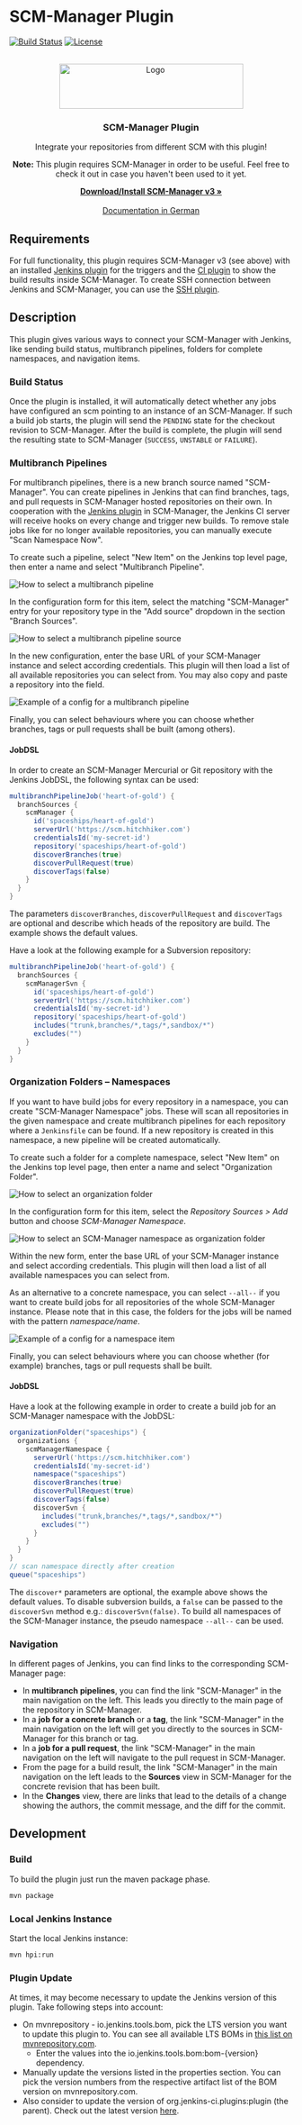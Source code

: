 # SCM-Manager Plugin
[![Build Status](https://ci.jenkins.io/buildStatus/icon?job=Plugins%2Fscm-manager-plugin%2Fmaster)](https://ci.jenkins.io/job/Plugins/job/scm-manager-plugin/job/master/)
[![License](https://img.shields.io/github/license/jenkinsci/github-plugin.svg)](LICENSE)

<br />
<div align="center">
  <a href="https://www.scm-manager.org/">
    <img src="docs/assets/logo.webp" alt="Logo" width="327" height="80">
  </a>

<h3 align="center">SCM-Manager Plugin</h3>

  <p align="center">
    Integrate your repositories from different SCM with this plugin!
  </p>
    <p><b>Note:</b> This plugin requires SCM-Manager in order to be useful. Feel free to check it out in case you haven't been used to it yet.</p>
    <a href="https://www.scm-manager.org/"><strong>Download/Install SCM-Manager v3 »</strong></a>
    <br />
    <br />
    <a href="https://github.com/jenkinsci/scm-manager-plugin/docs/de/index.md">Documentation in German</a>
</div>

## Requirements

For full functionality, this plugin requires SCM-Manager v3 (see above) with an installed
[Jenkins plugin](https://www.scm-manager.org/plugins/scm-jenkins-plugin/) for the triggers and the
[CI plugin](https://www.scm-manager.org/plugins/scm-ci-plugin/) to show the build results inside SCM-Manager. To create
SSH connection between Jenkins and SCM-Manager, you can use the
[SSH plugin](https://www.scm-manager.org/plugins/scm-ssh-plugin/).

## Description
This plugin gives various ways to connect your SCM-Manager with Jenkins, like sending build status, multibranch
pipelines, folders for complete namespaces, and navigation items.

### Build Status
Once the plugin is installed, it will automatically detect whether any jobs have configured an scm pointing to an instance of an SCM-Manager. 
If such a build job starts, the plugin will send the `PENDING` state for the checkout revision to SCM-Manager. 
After the build is complete, the plugin will send the resulting state to SCM-Manager (`SUCCESS`, `UNSTABLE` or `FAILURE`).

### Multibranch Pipelines
For multibranch pipelines, there is a new branch source named "SCM-Manager". 
You can create pipelines in Jenkins that can find branches, tags, and pull requests in SCM-Manager hosted repositories on their own. 
In cooperation with the [Jenkins plugin](https://www.scm-manager.org/plugins/scm-jenkins-plugin/) in SCM-Manager, the Jenkins CI server will receive hooks on every change and trigger new builds.
To remove stale jobs like for no longer available repositories, you can manually execute "Scan Namespace Now".

To create such a pipeline, select "New Item" on the Jenkins top level page, then enter a name and select "Multibranch
Pipeline".

![How to select a multibranch pipeline](docs/assets/select-multibranch-pipeline.png)

In the configuration form for this item, select the matching "SCM-Manager" entry for your repository type in the "Add
source" dropdown in the section "Branch Sources".

![How to select a multibranch pipeline source](docs/assets/config-multibranch-pipeline-source.png)

In the new configuration, enter the base URL of your SCM-Manager instance and select according credentials. 
This plugin will then load a list of all available repositories you can select from.
You may also copy and paste a repository into the field.

![Example of a config for a multibranch pipeline](docs/assets/config-multibranch-pipeline.png)

Finally, you can select behaviours where you can choose whether branches, tags or pull requests shall be built (among others).

#### JobDSL

In order to create an SCM-Manager Mercurial or Git repository with the Jenkins JobDSL, the following syntax can be used:

```groovy
multibranchPipelineJob('heart-of-gold') {
  branchSources {
    scmManager {
      id('spaceships/heart-of-gold')
      serverUrl('https://scm.hitchhiker.com')
      credentialsId('my-secret-id')
      repository('spaceships/heart-of-gold')
      discoverBranches(true)
      discoverPullRequest(true)
      discoverTags(false)
    }
  }
}
```

The parameters `discoverBranches`, `discoverPullRequest` and `discoverTags` are optional 
and describe which heads of the repository are build.
The example shows the default values.

Have a look at the following example for a Subversion repository:

```groovy
multibranchPipelineJob('heart-of-gold') {
  branchSources {
    scmManagerSvn {
      id('spaceships/heart-of-gold')
      serverUrl('https://scm.hitchhiker.com')
      credentialsId('my-secret-id')
      repository('spaceships/heart-of-gold')
      includes("trunk,branches/*,tags/*,sandbox/*")
      excludes("")
    }
  }
}
```

### Organization Folders &ndash; Namespaces
If you want to have build jobs for every repository in a namespace, you can create "SCM-Manager Namespace" jobs. These
will scan all repositories in the given namespace and create multibranch pipelines for each repository where a
`Jenkinsfile` can be found. If a new repository is created in this namespace, a new pipeline will be created
automatically.

To create such a folder for a complete namespace, select "New Item" on the Jenkins top level page, then enter a name
and select "Organization Folder".

![How to select an organization folder](docs/assets/select-namespace-organization-folder.png)

In the configuration form for this item, select the *Repository&nbsp;Sources > Add* button and choose *SCM-Manager Namespace*.

![How to select an SCM-Manager namespace as organization folder](docs/assets/config-namespace-select.png)

Within the new form, enter the base URL of your SCM-Manager instance and select according
credentials. This plugin will then load a list of all available namespaces you can select from.

As an alternative to a concrete namespace, you can select <code>--all--</code> if you want to create build jobs for
all repositories of the whole SCM-Manager instance. Please note that in this case, the folders for the jobs will be
named with the pattern *namespace/name*.

![Example of a config for a namespace item](docs/assets/config-namespace-item.png)

Finally, you can select behaviours where you can choose whether (for example) branches, tags or pull requests shall be
built.

#### JobDSL

Have a look at the following example in order to create a build job for an SCM-Manager namespace with the JobDSL:

```groovy
organizationFolder("spaceships") {
  organizations {
    scmManagerNamespace {
      serverUrl('https://scm.hitchhiker.com')
      credentialsId('my-secret-id')
      namespace("spaceships")
      discoverBranches(true)
      discoverPullRequest(true)
      discoverTags(false)
      discoverSvn {
        includes("trunk,branches/*,tags/*,sandbox/*")
        excludes("")
      }
    }
  }
}
// scan namespace directly after creation
queue("spaceships")
```

The `discover*` parameters are optional, the example above shows the default values. 
To disable subversion builds, a `false` can be passed to the `discoverSvn` method e.g.: `discoverSvn(false)`.
To build all namespaces of the SCM-Manager instance, the pseudo namespace `--all--` can be used.

### Navigation
In different pages of Jenkins, you can find links to the corresponding SCM-Manager page:

- In **multibranch pipelines**, you can find the link "SCM-Manager" in the main navigation on the left. This leads you
  directly to the main page of the repository in SCM-Manager.
- In a **job for a concrete branch** or a **tag**, the link "SCM-Manager" in the main navigation on the left will get you
  directly to the sources in SCM-Manager for this branch or tag.
- In a **job for a pull request**, the link "SCM-Manager" in the main navigation on the left will navigate to the pull
  request in SCM-Manager.
- From the page for a build result, the link "SCM-Manager" in the main navigation on the left leads to the **Sources**
  view in SCM-Manager for the concrete revision that has been built.
- In the **Changes** view, there are links that lead to the details of a change showing the authors, the commit message,
  and the diff for the commit.

## Development
### Build

To build the plugin just run the maven package phase.

```bash
mvn package
```

### Local Jenkins Instance

Start the local Jenkins instance:

```bash
mvn hpi:run
```

### Plugin Update
At times, it may become necessary to update the Jenkins version of this
plugin. Take following steps into account:

* On mvnrepository - io.jenkins.tools.bom, pick the LTS version you want to update this plugin to.
You can see all available LTS BOMs in [this list on mvnrepository.com](https://mvnrepository.com/artifact/io.jenkins.tools.bom).
  * Enter the values into the io.jenkins.tools.bom:bom-{version} dependency.
* Manually update the versions listed in the properties section. You can pick the version numbers from the respective artifact list of
the BOM version on mvnrepository.com.
* Also consider to update the version of org.jenkins-ci.plugins:plugin (the parent).
Check out the latest version [here](https://mvnrepository.com/artifact/org.jenkins-ci.plugins/plugin).
